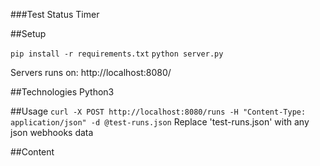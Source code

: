 ###Test Status Timer

##Setup

`pip install -r requirements.txt`
`python server.py`

Servers runs on: http://localhost:8080/

##Technologies
Python3

##Usage
`curl -X POST http://localhost:8080/runs -H "Content-Type: application/json" -d @test-runs.json`
Replace 'test-runs.json' with any json webhooks data

##Content